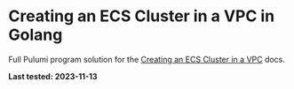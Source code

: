 # Creating an ECS Cluster in a VPC in Golang

Full Pulumi program  solution for the [Creating an ECS Cluster in a VPC](https://www.pulumi.com/docs/clouds/aws/guides/ecs/#creating-an-ecs-cluster-in-a-vpc) docs.


**Last tested: 2023-11-13**